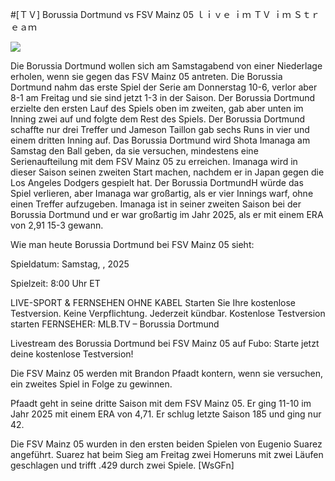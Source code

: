 #[ＴＶ] Borussia Dortmund vs FSV Mainz 05 ｌｉｖｅ ｉｍ ＴＶ ｉｍ Ｓｔｒｅａｍ  
  
  
[![](https://i.imgur.com/qSNzIqt.png)](https://movie.rssnews.media/XqFmemgei.php)  
  
Die Borussia Dortmund wollen sich am Samstagabend von einer Niederlage erholen, wenn sie gegen das FSV Mainz 05 antreten. Die Borussia Dortmund nahm das erste Spiel der Serie am Donnerstag 10-6, verlor aber 8-1 am Freitag und sie sind jetzt 1-3 in der Saison. Der Borussia Dortmund erzielte den ersten Lauf des Spiels oben im zweiten, gab aber unten im Inning zwei auf und folgte dem Rest des Spiels. Der Borussia Dortmund schaffte nur drei Treffer und Jameson Taillon gab sechs Runs in vier und einem dritten Inning auf. Das Borussia Dortmund wird Shota Imanaga am Samstag den Ball geben, da sie versuchen, mindestens eine Serienaufteilung mit dem FSV Mainz 05 zu erreichen. Imanaga wird in dieser Saison seinen zweiten Start machen, nachdem er in Japan gegen die Los Angeles Dodgers gespielt hat. Der Borussia DortmundH würde das Spiel verlieren, aber Imanaga war großartig, als er vier Innings warf, ohne einen Treffer aufzugeben. Imanaga ist in seiner zweiten Saison bei der Borussia Dortmund und er war großartig im Jahr 2025, als er mit einem ERA von 2,91 15-3 gewann.

Wie man heute Borussia Dortmund bei FSV Mainz 05 sieht:

Spieldatum: Samstag, , 2025

Spielzeit: 8:00 Uhr ET

LIVE-SPORT & FERNSEHEN OHNE KABEL
Starten Sie Ihre kostenlose Testversion. Keine Verpflichtung. Jederzeit kündbar.
Kostenlose Testversion starten
FERNSEHER: MLB.TV – Borussia Dortmund

Livestream des Borussia Dortmund bei FSV Mainz 05 auf Fubo: Starte jetzt deine kostenlose Testversion!

Die FSV Mainz 05 werden mit Brandon Pfaadt kontern, wenn sie versuchen, ein zweites Spiel in Folge zu gewinnen.

Pfaadt geht in seine dritte Saison mit dem FSV Mainz 05. Er ging 11-10 im Jahr 2025 mit einem ERA von 4,71. Er schlug letzte Saison 185 und ging nur 42.

Die FSV Mainz 05 wurden in den ersten beiden Spielen von Eugenio Suarez angeführt. Suarez hat beim Sieg am Freitag zwei Homeruns mit zwei Läufen geschlagen und trifft .429 durch zwei Spiele. [WsGFn]